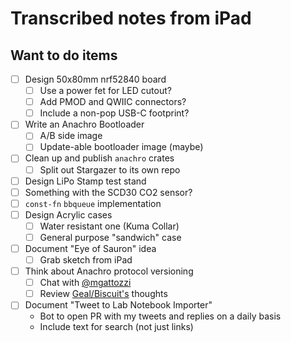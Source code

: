 # Transcribed notes from iPad

## Want to do items

- [ ] Design 50x80mm nrf52840 board
    - [ ] Use a power fet for LED cutout?
    - [ ] Add PMOD and QWIIC connectors?
    - [ ] Include a non-pop USB-C footprint?
- [ ] Write an Anachro Bootloader
    - [ ] A/B side image
    - [ ] Update-able bootloader image (maybe)
- [ ] Clean up and publish `anachro` crates
    - [ ] Split out Stargazer to its own repo
- [ ] Design LiPo Stamp test stand
- [ ] Something with the SCD30 CO2 sensor?
- [ ] `const-fn` `bbqueue` implementation
- [ ] Design Acrylic cases
    - [ ] Water resistant one (Kuma Collar)
    - [ ] General purpose "sandwich" case
- [ ] Document "Eye of Sauron" idea
    - [ ] Grab sketch from iPad
- [ ] Think about Anachro protocol versioning
    - [ ] Chat with [@mgattozzi]
    - [ ] Review [Geal/Biscuit's] thoughts
- [ ] Document "Tweet to Lab Notebook Importer"
    - Bot to open PR with my tweets and replies on a daily basis
    - Include text for search (not just links)

[@mgattozzi]: https://twitter.com/mgattozzi/status/1341408552968220674
[Geal/Biscuit's]: https://github.com/CleverCloud/biscuit/issues/59#issuecomment-749619631
